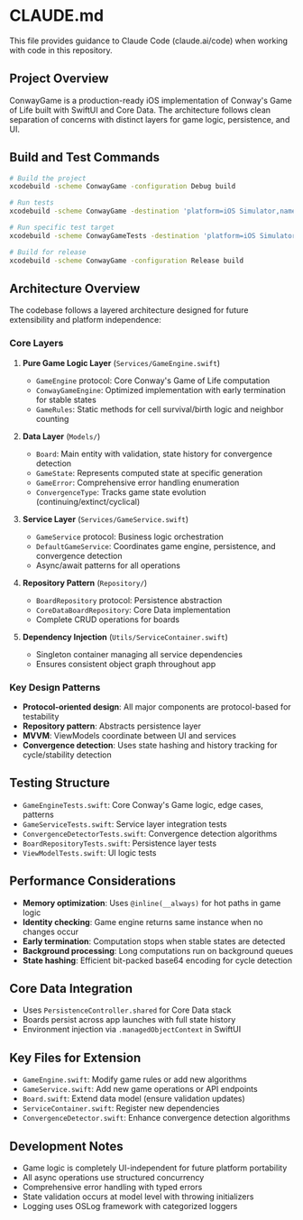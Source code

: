 # CLAUDE.md

This file provides guidance to Claude Code (claude.ai/code) when working with code in this repository.

## Project Overview

ConwayGame is a production-ready iOS implementation of Conway's Game of Life built with SwiftUI and Core Data. The architecture follows clean separation of concerns with distinct layers for game logic, persistence, and UI.

## Build and Test Commands

```bash
# Build the project
xcodebuild -scheme ConwayGame -configuration Debug build

# Run tests
xcodebuild -scheme ConwayGame -destination 'platform=iOS Simulator,name=iPhone 15 Pro' test

# Run specific test target
xcodebuild -scheme ConwayGameTests -destination 'platform=iOS Simulator,name=iPhone 15 Pro' test

# Build for release
xcodebuild -scheme ConwayGame -configuration Release build
```

## Architecture Overview

The codebase follows a layered architecture designed for future extensibility and platform independence:

### Core Layers

1. **Pure Game Logic Layer** (`Services/GameEngine.swift`)
   - `GameEngine` protocol: Core Conway's Game of Life computation
   - `ConwayGameEngine`: Optimized implementation with early termination for stable states
   - `GameRules`: Static methods for cell survival/birth logic and neighbor counting

2. **Data Layer** (`Models/`)
   - `Board`: Main entity with validation, state history for convergence detection
   - `GameState`: Represents computed state at specific generation
   - `GameError`: Comprehensive error handling enumeration
   - `ConvergenceType`: Tracks game state evolution (continuing/extinct/cyclical)

3. **Service Layer** (`Services/GameService.swift`)
   - `GameService` protocol: Business logic orchestration
   - `DefaultGameService`: Coordinates game engine, persistence, and convergence detection
   - Async/await patterns for all operations

4. **Repository Pattern** (`Repository/`)
   - `BoardRepository` protocol: Persistence abstraction
   - `CoreDataBoardRepository`: Core Data implementation
   - Complete CRUD operations for boards

5. **Dependency Injection** (`Utils/ServiceContainer.swift`)
   - Singleton container managing all service dependencies
   - Ensures consistent object graph throughout app

### Key Design Patterns

- **Protocol-oriented design**: All major components are protocol-based for testability
- **Repository pattern**: Abstracts persistence layer
- **MVVM**: ViewModels coordinate between UI and services
- **Convergence detection**: Uses state hashing and history tracking for cycle/stability detection

## Testing Structure

- `GameEngineTests.swift`: Core Conway's Game logic, edge cases, patterns
- `GameServiceTests.swift`: Service layer integration tests
- `ConvergenceDetectorTests.swift`: Convergence detection algorithms
- `BoardRepositoryTests.swift`: Persistence layer tests
- `ViewModelTests.swift`: UI logic tests

## Performance Considerations

- **Memory optimization**: Uses `@inline(__always)` for hot paths in game logic
- **Identity checking**: Game engine returns same instance when no changes occur
- **Early termination**: Computation stops when stable states are detected
- **Background processing**: Long computations run on background queues
- **State hashing**: Efficient bit-packed base64 encoding for cycle detection

## Core Data Integration

- Uses `PersistenceController.shared` for Core Data stack
- Boards persist across app launches with full state history
- Environment injection via `.managedObjectContext` in SwiftUI

## Key Files for Extension

- `GameEngine.swift`: Modify game rules or add new algorithms
- `GameService.swift`: Add new game operations or API endpoints
- `Board.swift`: Extend data model (ensure validation updates)
- `ServiceContainer.swift`: Register new dependencies
- `ConvergenceDetector.swift`: Enhance convergence detection algorithms

## Development Notes

- Game logic is completely UI-independent for future platform portability
- All async operations use structured concurrency
- Comprehensive error handling with typed errors
- State validation occurs at model level with throwing initializers
- Logging uses OSLog framework with categorized loggers